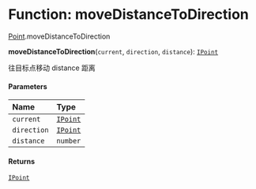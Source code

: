 # Function: moveDistanceToDirection

[Point](/auto-docs/free-layout-editor/modules/Point.md).moveDistanceToDirection

**moveDistanceToDirection**(`current`, `direction`, `distance`): [`IPoint`](/auto-docs/free-layout-editor/interfaces/IPoint.md)

往目标点移动 distance 距离

#### Parameters

| Name | Type |
| :------ | :------ |
| `current` | [`IPoint`](/auto-docs/free-layout-editor/interfaces/IPoint.md) |
| `direction` | [`IPoint`](/auto-docs/free-layout-editor/interfaces/IPoint.md) |
| `distance` | `number` |

#### Returns

[`IPoint`](/auto-docs/free-layout-editor/interfaces/IPoint.md)
